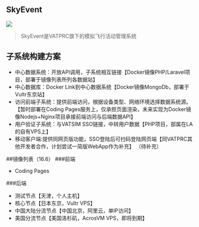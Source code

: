 ## SkyEvent
![](http://7xksvs.com1.z0.glb.clouddn.com/images/skyevent2-preview.png)

> SkyEvent是VATPRC旗下的模拟飞行活动管理系统

## 子系统构建方案

*  中心数据系统：开放API调用，子系统相互链接【Docker镜像PHP/Laravel项目，部署于镜像列表所列各数据站】
*  中心数据库：Docker Link到中心数据系统【Docker镜像MongoDb，部署于Vultr东京站】
*  访问前端子系统：提供前端访问，根据设备类型、网络环境选择数据系统源。【暂时部署在Coding Pages服务上，仅承担页面渲染，未来实现为Docker镜像Nodejs+Nginx项目承接前端访问与后端数据API】
*  用户验证子系统：与VATSIM SSO链接，中转用户数据【PHP项目，部属在LA的自有VPS上】
*  移动客户端:提供同网页版功能，SSO登陆后可扫码登陆网页端【同VATPRC其他开发者合作，计划尝试一简版WebApp作为补充】
 （待补充）

##镜像列表（16.6）
###前端
  - Coding Pages

###后端
  - 测试节点【天津，个人主机】
  - 核心节点【日本东京，Vultr VPS】
  - 中国大陆分流节点【中国北京，阿里云，单IP访问】
  - 美国分流节点【美国洛杉矶，AcrosVM VPS，即将到期】